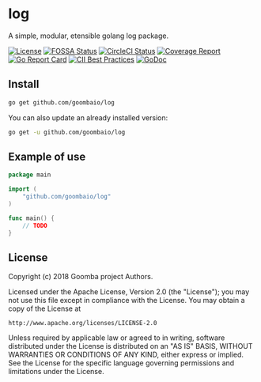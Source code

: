 # log

A simple, modular, etensible golang log package.

[![License][License-Image]][License-URL]
[![FOSSA Status][FOSSA-Image]][FOSSA-URL]
[![CircleCI Status][CircleCI-Image]][CircleCI-URL]
[![Coverage Report][Coverage-Image]][Coverage-URL]
[![Go Report Card][GoReportCard-Image]][GoReportCard-URL]
[![CII Best Practices][CII-Image]][CII-URL]
[![GoDoc][GoDoc-Image]][GoDoc-URL]

## Install

```bash
go get github.com/goombaio/log
```

You can also update an already installed version:

```bash
go get -u github.com/goombaio/log
```

## Example of use

```go
package main

import (
    "github.com/goombaio/log"
)

func main() {
    // TODO
}
```

## License

Copyright (c) 2018 Goomba project Authors.

Licensed under the Apache License, Version 2.0 (the "License");
you may not use this file except in compliance with the License.
You may obtain a copy of the License at

    http://www.apache.org/licenses/LICENSE-2.0

Unless required by applicable law or agreed to in writing, software
distributed under the License is distributed on an "AS IS" BASIS,
WITHOUT WARRANTIES OR CONDITIONS OF ANY KIND, either express or implied.
See the License for the specific language governing permissions and
limitations under the License.

[License-Image]: https://img.shields.io/badge/License-Apache-blue.svg
[License-URL]: http://opensource.org/licenses/Apache
[FOSSA-Image]: https://app.fossa.io/api/projects/git%2Bgithub.com%2Fgoombaio%2Flog.svg?type=shield
[FOSSA-URL]: https://app.fossa.io/projects/git%2Bgithub.com%2Fgoombaio%2Flog?ref=badge_shield
[CircleCI-Image]: https://circleci.com/gh/goombaio/log.svg?style=svg
[CircleCI-URL]: https://circleci.com/gh/goombaio/log
[Coverage-Image]: https://codecov.io/gh/goombaio/log/branch/master/graph/badge.svg
[Coverage-URL]: https://codecov.io/gh/goombaio/log
[GoReportCard-Image]: https://goreportcard.com/badge/github.com/goombaio/log
[GoReportCard-URL]: https://goreportcard.com/report/github.com/goombaio/log
[CII-Image]: https://bestpractices.coreinfrastructure.org/projects/2184/badge
[CII-URL]: https://bestpractices.coreinfrastructure.org/projects/2184
[GoDoc-Image]: https://godoc.org/github.com/goombaio/log?status.svg
[GoDoc-URL]: http://godoc.org/github.com/goombaio/log